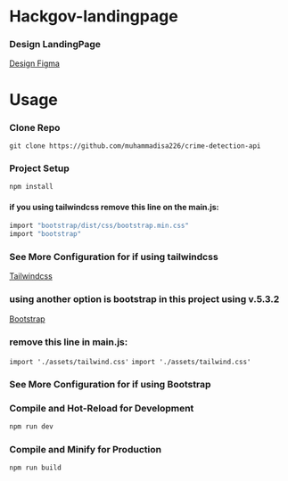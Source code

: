 # Hackgov-landingpage

### Design LandingPage

[Design Figma](#)

# Usage

### Clone Repo
`git clone https://github.com/muhammadisa226/crime-detection-api`

### Project Setup

```sh
npm install
```
#### if you using tailwindcss remove this line on the main.js:
```sh
import "bootstrap/dist/css/bootstrap.min.css"
import "bootstrap"
```

### See More Configuration for if using tailwindcss

[Tailwindcss]('https://tailwindcss.com/docs/guides/vite')


### using another option is bootstrap in this project using v.5.3.2
[Bootstrap]('https://getbootstrap.com/docs/5.3/getting-started/vite/#configure-vite')
### remove this line in main.js:
```import './assets/tailwind.css'```
```import './assets/tailwind.css'```


### See More Configuration for if using Bootstrap
### Compile and Hot-Reload for Development

```sh
npm run dev
```

### Compile and Minify for Production

```sh
npm run build
```
